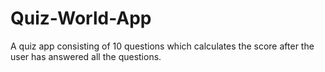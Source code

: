 # Quiz-World-App
A quiz app consisting of 10 questions which calculates the score after the user has answered all the questions.
